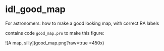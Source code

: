 idl_good_map
============

For astronomers: how to make a good looking map, with correct RA labels

contains code ``good_map.pro`` to make this figure:

![A map, silly](good_map.png?raw=true =450x)